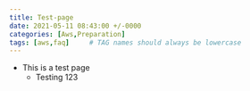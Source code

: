 ```yaml
---
title: Test-page
date: 2021-05-11 08:43:00 +/-0000
categories: [Aws,Preparation]
tags: [aws,faq]     # TAG names should always be lowercase
---
```

<script async src="https://pagead2.googlesyndication.com/pagead/js/adsbygoogle.js?client=ca-pub-1685973888441817"
     crossorigin="anonymous"></script>

- This is a test page
	- Testing 123